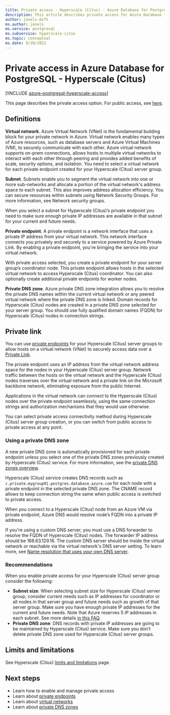 ```yaml
---
title: Private access - Hyperscale (Citus) - Azure Database for PostgreSQL
description: This article describes private access for Azure Database for PostgreSQL - Hyperscale (Citus).
author: jonels-msft
ms.author: jonels
ms.service: postgresql
ms.subservice: hyperscale-citus
ms.topic: conceptual
ms.date: 9/20/2021
---
```


# Private access in Azure Database for PostgreSQL - Hyperscale (Citus)

[!INCLUDE [azure-postgresql-hyperscale-access](../../includes/azure-postgresql-hyperscale-access.md)]

This page describes the private access option. For public access, see
[here](concepts-hyperscale-firewall-rules.md).

## Definitions

**Virtual network**. Azure Virtual Network (VNet) is the fundamental building
block for your private network in Azure. Virtual network enables many types of
Azure resources, such as database servers and Azure Virtual Machines (VM), to
securely communicate with each other. Azure virtual network supports on-prem
connections, allows hosts in multiple virtual networks to interact with each
other through peering and provides added benefits of scale, security options,
and isolation. You need to select a virtual network for each private endpoint
created for your Hyperscale (Citus) server group.

**Subnet**. Subnets enable you to segment the virtual network into one or more
sub-networks and allocate a portion of the virtual network's address space to
each subnet. This also improves address allocation efficiency. You can secure
resources within subnets using Network Security Groups. For more information,
see Network security groups.

When you select a subnet for Hyperscale (Citus)’s private endpoint you need to
make sure enough private IP addresses are available in that subnet for your
current and future needs.

**Private endpoint**. A private endpoint is a network interface that uses a
private IP address from your virtual network. This network interface connects
you privately and securely to a service powered by Azure Private Link. By
enabling a private endpoint, you're bringing the service into your virtual
network.

With private access selected, you create a private endpoint for your server
group’s coordinator node. This private endpoint allows hosts in the selected
virtual network to access Hyperscale (Citus) coordinator. You can also
optionally create additional private endpoints for worker nodes.

**Private DNS zone**. Azure private DNS zone integration allows you to resolve
the private DNS names within the current virtual network or any peered virtual
network where the private DNS zone is linked. Domain records for Hyperscale
(Citus) nodes are created in a private DNS zone selected for your server group.
You should use fully qualified domain names (FQDN) for Hyperscale (Citus) nodes
in connection strings.

## Private link

You can use [private
endpoints](https://docs.microsoft.com/azure/private-link/private-endpoint-overview)
for your Hyperscale (Citus) server groups to allow hosts on a virtual network
(VNet) to securely access data over a [Private
Link](https://docs.microsoft.com/azure/private-link/private-link-overview).

The private endpoint uses an IP address from the virtual network address space
for the nodes in your Hyperscale (Citus) server group. Network traffic between
the hosts on the virtual network and the Hyperscale (Citus) nodes traverses
over the virtual network and a private link on the Microsoft backbone network,
eliminating exposure from the public Internet.

Applications in the virtual network can connect to the Hyperscale (Citus) nodes
over the private endpoint seamlessly, using the same connection strings and
authorization mechanisms that they would use otherwise.

You can select private access connectivity method during Hyperscale (Citus)
server group creation, or you can switch from public access to private access
at any point.

### Using a private DNS zone

A new private DNS zone is automatically provisioned for each private endpoint
unless you select one of the private DNS zones previously created by Hyperscale
(Citus) service. For more information, see the [private DNS zones
overview](https://docs.microsoft.com/azure/dns/private-dns-overview).

Hyperscale (Citus) service creates DNS records such as
`c.private.mygroup01.postgres.database.azure.com` for each node with a private
endpoint in the selected private DNS zone. The CNAME record allows to keep
connection string the same when public access is switched to private access.

When you connect to a Hyperscale (Citus) node from an Azure VM via private
endpoint, Azure DNS would resolve node’s FQDN into a private IP address.

If you're using a custom DNS server, you must use a DNS forwarder to resolve
the FQDN of Hyperscale (Citus) nodes. The forwarder IP address should be
168.63.129.16. The custom DNS server should be inside the virtual network or
reachable via the virtual network's DNS server setting. To learn more, see
[Name resolution that uses your own DNS
server](https://docs.microsoft.com/azure/virtual-network/virtual-networks-name-resolution-for-vms-and-role-instances#name-resolution-that-uses-your-own-dns-server).

### Recommendations

When you enable private access for your Hyperscale (Citus) server group
consider the following:

* **Subnet size**: When selecting subnet size for Hyperscale (Citus) server
  group, consider current needs such as IP addresses for coordinator or all
  nodes in that server group and future needs such as growth of that server
  group. Make sure you have enough private IP addresses for the current and
  future needs. Note that Azure reserves 5 IP addresses in each subnet. See
  more details [in this
  FAQ](https://docs.microsoft.com/azure/virtual-network/virtual-networks-faq#configuration).
* **Private DNS zone**: DNS records with private IP addresses are going to be
  maintained by Hyperscale (Citus) service. Make sure you don’t delete private
  DNS zone used for Hyperscale (Citus) server groups.

## Limits and limitations

See Hyperscale (Citus) [limits and limitations](concepts-hyperscale-limits.md)
page.

## Next steps

* Learn how to enable and manage private access
* Learn about [private
  endpoints](https://docs.microsoft.com/azure/private-link/private-endpoint-overview)
* Learn about [virtual
  networks](https://docs.microsoft.com/azure/virtual-network/concepts-and-best-practices)
* Learn about [private DNS
  zones](https://docs.microsoft.com/azure/dns/private-dns-overview)
